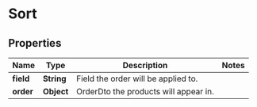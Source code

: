 

# Sort


## Properties

| Name | Type | Description | Notes |
|------------ | ------------- | ------------- | -------------|
|**field** | **String** | Field the order will be applied to. |  |
|**order** | **Object** | OrderDto the products will appear in. |  |



